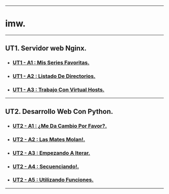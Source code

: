 ___

# **imw.**

---

## **UT1. Servidor web Nginx.**

* ### **[UT1 - A1 : Mis Series Favoritas.](https://github.com/NoeClariNista/imw/blob/master/ut1/a1/README.md)**

* ### **[UT1 - A2 : Listado De Directorios.](https://github.com/NoeClariNista/imw/blob/master/ut1/a2/README.md)**

* ### **[UT1 - A3 : Trabajo Con Virtual Hosts.](https://github.com/NoeClariNista/imw/blob/master/ut1/a3/README.md)**

---

## **UT2. Desarrollo Web Con Python.**

* ### **[UT2 - A1 : ¿Me Da Cambio Por Favor?.](https://github.com/NoeClariNista/imw/blob/master/ut2/a1/main.py)**

* ### **[UT2 - A2 : Las Mates Molan!.](https://github.com/NoeClariNista/imw/tree/master/ut2/a2)**

* ### **[UT2 - A3 : Empezando A Iterar.](https://github.com/NoeClariNista/imw/tree/master/ut2/a3)**

* ### **[UT2 - A4 : Secuenciando!.](https://github.com/NoeClariNista/imw/tree/master/ut2/a4)**

* ### **[UT2 - A5 : Utilizando Funciones.](https://github.com/NoeClariNista/imw/tree/master/ut2/a5)**

---
